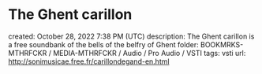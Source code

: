 # The Ghent carillon

created: October 28, 2022 7:38 PM (UTC)
description: The Ghent carillon is a free soundbank of the bells of the belfry of Ghent
folder: BOOKMRKS-MTHRFCKR / MEDIA-MTHRFCKR / Audio / Pro Audio / VSTI
tags: vsti
url: http://sonimusicae.free.fr/carillondegand-en.html